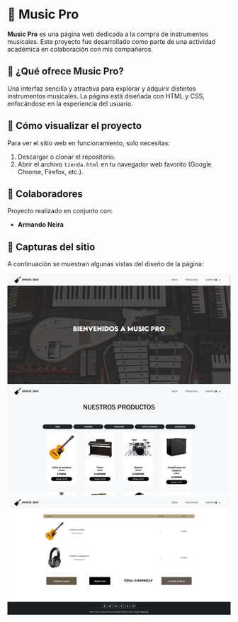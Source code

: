 # 🎵 Music Pro

**Music Pro** es una página web dedicada a la compra de instrumentos musicales. Este proyecto fue desarrollado como parte de una actividad académica en colaboración con mis compañeros.

## 🛒 ¿Qué ofrece Music Pro?

Una interfaz sencilla y atractiva para explorar y adquirir distintos instrumentos musicales. La página está diseñada con HTML y CSS, enfocándose en la experiencia del usuario.

## 🚀 Cómo visualizar el proyecto

Para ver el sitio web en funcionamiento, solo necesitas:

1. Descargar o clonar el repositorio.
2. Abrir el archivo `tienda.html` en tu navegador web favorito (Google Chrome, Firefox, etc.).

## 🤝 Colaboradores

Proyecto realizado en conjunto con:

- **Armando Neira**

## 📸 Capturas del sitio

A continuación se muestran algunas vistas del diseño de la página:

![Vista 1](./img/MusicPro2.png)
![Vista 2](./img/MusicPro3.png)
![Vista 3](./img/MusicPro4.png)
